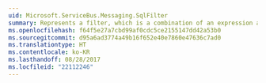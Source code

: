 ```yaml
---
uid: Microsoft.ServiceBus.Messaging.SqlFilter
summary: Represents a filter, which is a combination of an expression and an action that is executed in the publish/subscribe pipeline. For information about the SQLFilter syntax, see [SQLFilter syntax](https://docs.microsoft.com/azure/service-bus-messaging/service-bus-messaging-sql-filter).
ms.openlocfilehash: f64f5e27a7cbd99af0cdc5ce2155147dd42a53b0
ms.sourcegitcommit: d95a6ad3774a49b16f652e40e7860e47636c7ad0
ms.translationtype: HT
ms.contentlocale: ko-KR
ms.lasthandoff: 08/28/2017
ms.locfileid: "22112246"
---
```

